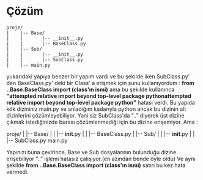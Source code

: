 # Çözüm
````
proje/
|    |-- Base/
|    |       |-- __init__.py
|    |       |-- BaseClass.py
|    |-- Sub/
|    |       |-- __init__.py
|    |       |-- SubClass.py
|    |-- main.py
````
yukarıdaki yapıya benzer bir yapım vardı ve bu şekilde iken SubClass.py' den BaseClass.py' deki bir Class' a erişmek için şunu kullanıyordum : **from ..Base.BaseClass import (class'ın ismi)** 
ama bu şekilde kullanınca **"attempted relative import beyond top-level package pythonattempted relative import beyond top-level package python"** hatası verdi.
Bu yapıda kök dizininiz main.py ve anladığım kadarıyla python ancak bu dizinin alt dizinlerini çözümleyebiliyor. Yani siz SubClass'da ".." diyerek üst dizine çıkmak istediğinizde burası çözümlenmediği için
bu dizine erişemiyor.
Ama : 


proje/
|    |-- Base/
|    |       |-- __init__.py
|    |       |-- BaseClass.py
|    |-- Sub/
|    |       |-- __init__.py
|    |       |-- SubClass.py
main.py

Yapınızı buna çevirince, Base ve Sub dosyalarının bulunduğu dizine erişebiliyor ".." işlemi hatasız çalışıyor.(en azından bende öyle oldu)
Ve aynı şekilde **from ..Base.BaseClass import (class'ın ismi)** satırı bu kez hata vermedi.
